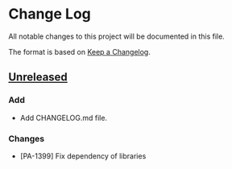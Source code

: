 # Change Log
All notable changes to this project will be documented in this file.

The format is based on [Keep a Changelog](http://keepachangelog.com/).

## [Unreleased]
### Add
- Add CHANGELOG.md file.

### Changes
- [PA-1399] Fix dependency of libraries

[Unreleased]: https://github.com/podder-ai/podder-task-base/compare/b07316c...HEAD
